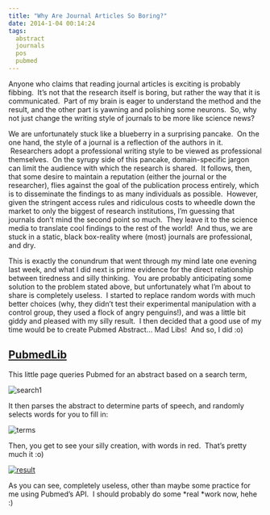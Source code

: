 ```yaml
---
title: "Why Are Journal Articles So Boring?"
date: 2014-1-04 00:14:24
tags:
  abstract
  journals
  pos
  pubmed
---
```



Anyone who claims that reading journal articles is exciting is probably fibbing.  It’s not that the research itself is boring, but rather the way that it is communicated.  Part of my brain is eager to understand the method and the result, and the other part is yawning and polishing some neurons.  So, why not just change the writing style of journals to be more like science news?

We are unfortunately stuck like a blueberry in a surprising pancake.  On the one hand, the style of a journal is a reflection of the authors in it.  Researchers adopt a professional writing style to be viewed as professional themselves.  On the syrupy side of this pancake, domain-specific jargon can limit the audience with which the research is shared.  It follows, then, that some desire to maintain a reputation (either the journal or the researcher), flies against the goal of the publication process entirely, which is to disseminate the findings to as many individuals as possible.  However, given the stringent access rules and ridiculous costs to wheedle down the market to only the biggest of research institutions, I’m guessing that journals don’t mind the second point so much.  They leave it to the science media to translate cool findings to the rest of the world!  And thus, we are stuck in a static, black box-reality where (most) journals are professional, and dry.

This is exactly the conundrum that went through my mind late one evening last week, and what I did next is prime evidence for the direct relationship between tiredness and silly thinking.  You are probably anticipating some solution to the problem stated above, but unfortunately what I’m about to share is completely useless.  I started to replace random words with much better choices (why, they didn’t test their experimental manipulation with a control group, they used a flock of angry penguins!), and was a little bit giddy and pleased with my silly result.  I then decided that a good use of my time would be to create Pubmed Abstract… Mad Libs!  And so, I did :o)


## 


## [PubmedLib](http://www.vbmis.com/bmi/project/PUBMEDLib/)

This little page queries Pubmed for an abstract based on a search term,

![search1](http://www.vbmis.com/learn/wp-content/uploads/2013/11/search1.png)

It then parses the abstract to determine parts of speech, and randomly selects words for you to fill in:

![terms](http://www.vbmis.com/learn/wp-content/uploads/2013/11/terms.png)

Then, you get to see your silly creation, with words in red.  That’s pretty much it :o)

[![result](http://www.vbmis.com/learn/wp-content/uploads/2013/11/result-785x442.png)](http://www.vbmis.com/learn/wp-content/uploads/2013/11/result.png)

As you can see, completely useless, other than maybe some practice for me using Pubmed’s API.  I should probably do some *real *work now, hehe :)
